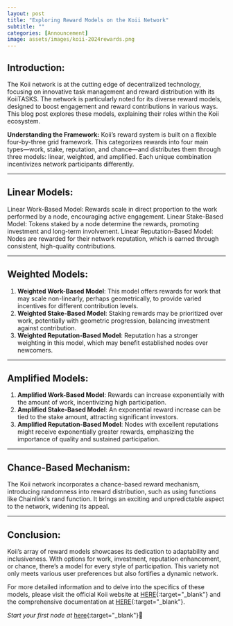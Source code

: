 ```yaml
---
layout: post
title: "Exploring Reward Models on the Koii Network"
subtitle: ""
categories: [Announcement]
image: assets/images/koii-2024rewards.png
---
```


## Introduction:
The Koii network is at the cutting edge of decentralized technology, focusing on innovative task management and reward distribution with its KoiiTASKS. The network is particularly noted for its diverse reward models, designed to boost engagement and reward contributions in various ways. This blog post explores these models, explaining their roles within the Koii ecosystem.

**Understanding the Framework:**
Koii’s reward system is built on a flexible four-by-three grid framework. This categorizes rewards into four main types—work, stake, reputation, and chance—and distributes them through three models: linear, weighted, and amplified. Each unique combination incentivizes network participants differently.

---

## Linear Models:

Linear Work-Based Model: Rewards scale in direct proportion to the work performed by a node, encouraging active engagement.
Linear Stake-Based Model: Tokens staked by a node determine the rewards, promoting investment and long-term involvement.
Linear Reputation-Based Model: Nodes are rewarded for their network reputation, which is earned through consistent, high-quality contributions.

---

## Weighted Models:

1. **Weighted Work-Based Model**: This model offers rewards for work that may scale non-linearly, perhaps geometrically, to provide varied incentives for different contribution levels.
2. **Weighted Stake-Based Model**: Staking rewards may be prioritized over work, potentially with geometric progression, balancing investment against contribution.
3. **Weighted Reputation-Based Model**: Reputation has a stronger weighting in this model, which may benefit established nodes over newcomers.

---

## Amplified Models:

1. **Amplified Work-Based Model**: Rewards can increase exponentially with the amount of work, incentivizing high participation.
2. **Amplified Stake-Based Model**: An exponential reward increase can be tied to the stake amount, attracting significant investors.
3. **Amplified Reputation-Based Model**: Nodes with excellent reputations might receive exponentially greater rewards, emphasizing the importance of quality and sustained participation.

---

## Chance-Based Mechanism:

The Koii network incorporates a chance-based reward mechanism, introducing randomness into reward distribution, such as using functions like Chainlink's rand function. It brings an exciting and unpredictable aspect to the network, widening its appeal.

---

## Conclusion:
Koii’s array of reward models showcases its dedication to adaptability and inclusiveness. With options for work, investment, reputation enhancement, or chance, there’s a model for every style of participation. This variety not only meets various user preferences but also fortifies a dynamic network.

For more detailed information and to delve into the specifics of these models, please visit the official Koii website at [HERE](https://www.koii.network/){:target="\_blank"} and the comprehensive documentation at [HERE](https://docs.koii.network/){:target="\_blank"}.

*Start your first node at* [here](https://koii.network/node?&utm_campaign=node&utm_medium=koii&utm_source=blog){:target="\_blank"}🌟